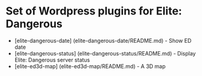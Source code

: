 # Set of Wordpress plugins for Elite: Dangerous

* [elite-dangerous-date] (elite-dangerous-date/README.md) - Show ED date
* [elite-dangerous-status] (elite-dangerous-status/README.md) - Display Elite: Dangerous server status
* [elite-ed3d-map] (elite-ed3d-map/README.md) - A 3D map